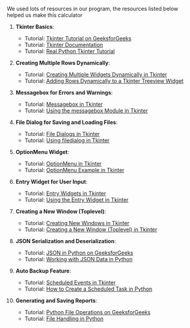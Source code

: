 We used lots of resources in our program, the resources listed below helped us make this calculator

1. **Tkinter Basics**:
   - Tutorial: [Tkinter Tutorial on GeeksforGeeks](https://www.geeksforgeeks.org/python-gui-tkinter/)
   - Tutorial: [Tkinter Documentation](https://docs.python.org/3/library/tkinter.html)
   - Tutorial: [Real Python Tkinter Tutorial](https://realpython.com/python-gui-tkinter/)

2. **Creating Multiple Rows Dynamically**:
   - Tutorial: [Creating Multiple Widgets Dynamically in Tkinter](https://www.geeksforgeeks.org/how-to-create-multiple-widgets-dynamically-in-tkinter/)
   - Tutorial: [Adding Rows Dynamically to a Tkinter Treeview Widget](https://www.pythontutorial.net/tkinter/tkinter-treeview/#:~:text=You%20can%20add%20a%20new%20row%20to%20a%20Tkinter%20Treeview%20widget%20by%20calling%20the%20insert%20method%20of%20the%20Treeview%20object.)

3. **Messagebox for Errors and Warnings**:
   - Tutorial: [Messagebox in Tkinter](https://www.geeksforgeeks.org/python-message-box-in-tkinter/)
   - Tutorial: [Using the messagebox Module in Tkinter](https://realpython.com/python-tkinter-messagebox/)

4. **File Dialog for Saving and Loading Files**:
   - Tutorial: [File Dialogs in Tkinter](https://www.geeksforgeeks.org/python-tkinter-tutorial/#filedialogs)
   - Tutorial: [Using filedialog in Tkinter](https://www.pythontutorial.net/tkinter/tkinter-filedialog/)

5. **OptionMenu Widget**:
   - Tutorial: [OptionMenu in Tkinter](https://www.geeksforgeeks.org/python-tkinter-optionmenu-widget/)
   - Tutorial: [OptionMenu Example in Tkinter](https://www.pythontutorial.net/tkinter/tkinter-optionmenu/)

6. **Entry Widget for User Input**:
   - Tutorial: [Entry Widgets in Tkinter](https://www.geeksforgeeks.org/python-tkinter-entry-widget/)
   - Tutorial: [Using the Entry Widget in Tkinter](https://www.pythontutorial.net/tkinter/tkinter-entry/)

7. **Creating a New Window (Toplevel)**:
   - Tutorial: [Creating New Windows in Tkinter](https://www.geeksforgeeks.org/python-tkinter-toplevel-widget/)
   - Tutorial: [Creating a New Window (Toplevel) in Tkinter](https://www.pythontutorial.net/tkinter/tkinter-toplevel/)

8. **JSON Serialization and Deserialization**:
   - Tutorial: [JSON in Python on GeeksforGeeks](https://www.geeksforgeeks.org/json-in-python/)
   - Tutorial: [Working with JSON Data in Python](https://realpython.com/python-json/)

9. **Auto Backup Feature**:
   - Tutorial: [Scheduled Events in Tkinter](https://www.geeksforgeeks.org/python-schedule-library/)
   - Tutorial: [How to Create a Scheduled Task in Python](https://realpython.com/python-schedule/#:~:text=You%20can%20create%20a%20scheduled%20task%20in%20Python%20by%20using%20the%20schedule%20library%20that%20allows%20you%20to%20run%20a%20function%20at%20a%20specific%20time%20or%20after%20a%20specific%20interval.)

10. **Generating and Saving Reports**:
    - Tutorial: [Python File Operations on GeeksforGeeks](https://www.geeksforgeeks.org/file-handling-python/)
    - Tutorial: [File Handling in Python](https://realpython.com/read-write-files-python/)
